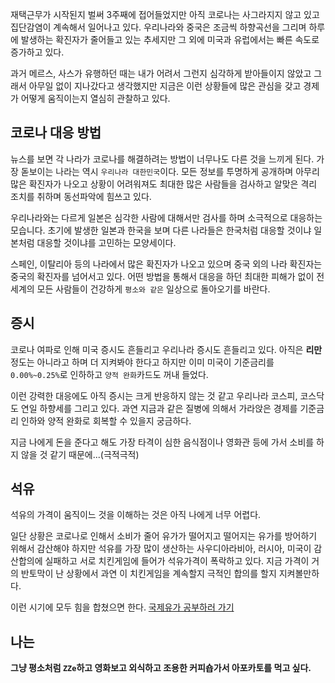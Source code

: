 재택근무가 시작된지 벌써 3주째에 접어들었지만 아직 코로나는 사그라지지 않고 있고 집단감염이 계속해서 일어나고 있다.
우리나라와 중국은 조금씩 하향곡선을 그리며 하루에 발생하는 확진자가 줄어들고 있는 추세지만 그 외에 미국과 유럽에서는 빠른 속도로 증가하고 있다.

과거 메르스, 사스가 유행하던 때는 내가 어려서 그런지 심각하게 받아들이지 않았고 그래서 아무일 없이 지나갔다고 생각했지만 지금은 이런 상황들에
많은 관심을 갖고 경제가 어떻게 움직이는지 열심히 관찰하고 있다.

## 코로나 대응 방법

뉴스를 보면 각 나라가 코로나를 해결하려는 방법이 너무나도 다른 것을 느끼게 된다. 가장 돋보이는 나라는 역시 `우리나라 대한민국`이다. 모든 정보를 투명하게
공개하며 아무리 많은 확진자가 나오고 상황이 어려워져도 최대한 많은 사람들을 검사하고 알맞은 격리 조치를 취하며 동선파악에 힘쓰고 있다. 

우리나라와는 다르게 일본은 심각한 사람에 대해서만 검사를 하며 소극적으로 대응하는 모습니다. 
초기에 발생한 일본과 한국을 보며 다른 나라들은 한국처럼 대응할 것이냐 일본처럼 대응할 것이냐를 고민하는 모양세이다.

스페인, 이탈리아 등의 나라에서 많은 확진자가 나오고 있으며 중국 외의 나라 확진자는 중국의 확진자를 넘어서고 있다.
어떤 방법을 통해서 대응을 하던 최대한 피해가 없이 전세계의 모든 사람들이 건강하게 `평소와 같은` 일상으로 돌아오기를 바란다.

## 증시

코로나 여파로 인해 미국 증시도 흔들리고 우리나라 증시도 흔들리고 있다. 아직은 **리만** 정도는 아니라고 하며 더 지켜봐야 한다고 하지만 
이미 미국이 기준금리를 `0.00%~0.25%`로 인하하고 `양적 완화`카드도 꺼내 들었다.

이런 강력한 대응에도 아직 증시는 크게 반응하지 않는 것 같고 우리나라 코스피, 코스닥도 연일 하향세를 그리고 있다.
과연 지금과 같은 질병에 의해서 가라앉은 경제를 기준금리 인하와 양적 완화로 회복할 수 있을지 궁금하다.

지금 나에게 돈을 준다고 해도 가장 타격이 심한 음식점이나 영화관 등에 가서 소비를 하지 않을 것 같기 때문에...(극적극적)

## 석유

석유의 가격이 움직이느 것을 이해하는 것은 아직 나에게 너무 어렵다. 

일단 상황은 코로나로 인해서 소비가 줄어 유가가 떨어지고 떨어지는 유가를 방어하기 위해서 
감산해야 하지만 석유를 가장 많이 생산하는 사우디아라비아, 러시아, 미국이 감산합의에 실패하고 서로 치킨게임에 들어가 석유가격이 폭락하고 있다. 지금 가격이 거의 반토막이 난 상황에서
과연 이 치킨게임을 계속할지 극적인 합의를 할지 지켜볼만하다.

이런 시기에 모두 힘을 합쳤으면 한다.
[국제유가 공부하러 가기](https://traderk10.tistory.com/170)

## 나는

**그냥 평소처럼 `ZZe`하고 영화보고 외식하고 조용한 커피숍가서 아포카토를 먹고 싶다.**

